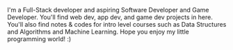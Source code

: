 I'm a Full-Stack developer and aspiring Software Developer and Game Developer. 
You'll find web dev, app dev, and game dev projects in here. You'll also find notes & codes for intro level courses such as Data Structures and Algorithms and Machine Learning. 
Hope you enjoy my little programming world! :)
